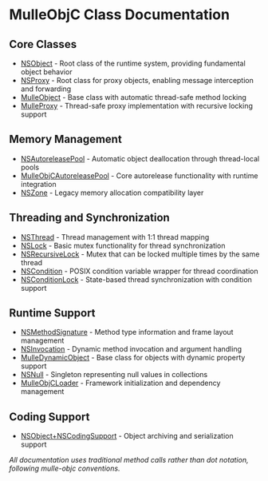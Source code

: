 # MulleObjC Class Documentation

## Core Classes

-   [NSObject](NSObject.md) - Root class of the runtime system, providing
    fundamental object behavior
-   [NSProxy](NSProxy.md) - Root class for proxy objects, enabling message
    interception and forwarding
-   [MulleObject](MulleObject.md) - Base class with automatic thread-safe
    method locking
-   [MulleProxy](MulleProxy.md) - Thread-safe proxy implementation with
    recursive locking support

## Memory Management

-   [NSAutoreleasePool](NSAutoreleasePool.md) - Automatic object
    deallocation through thread-local pools
-   [MulleObjCAutoreleasePool](MulleObjCAutoreleasePool.md) - Core
    autorelease functionality with runtime integration
-   [NSZone](NSZone.md) - Legacy memory allocation compatibility layer

## Threading and Synchronization

-   [NSThread](NSThread.md) - Thread management with 1:1 thread mapping
-   [NSLock](NSLock.md) - Basic mutex functionality for thread
    synchronization
-   [NSRecursiveLock](NSRecursiveLock.md) - Mutex that can be locked
    multiple times by the same thread
-   [NSCondition](NSCondition.md) - POSIX condition variable wrapper for
    thread coordination
-   [NSConditionLock](NSConditionLock.md) - State-based thread
    synchronization with condition support

## Runtime Support

-   [NSMethodSignature](NSMethodSignature.md) - Method type information and
    frame layout management
-   [NSInvocation](NSInvocation.md) - Dynamic method invocation and argument
    handling
-   [MulleDynamicObject](MulleDynamicObject.md) - Base class for objects
    with dynamic property support
-   [NSNull](NSNull.md) - Singleton representing null values in collections
-   [MulleObjCLoader](MulleObjCLoader.md) - Framework initialization and
    dependency management

## Coding Support

-   [NSObject+NSCodingSupport](NSObject+NSCodingSupport.md) - Object
    archiving and serialization support

*All documentation uses traditional method calls rather than dot notation,
following mulle-objc conventions.*
